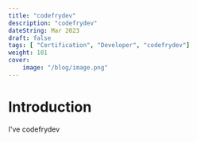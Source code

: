 ```yaml
---
title: "codefrydev"
description: "codefrydev"
dateString: Mar 2023
draft: false
tags: [ "Certification", "Developer", "codefrydev"]
weight: 101
cover:
    image: "/blog/image.png"
---
```


 
# Introduction
I've codefrydev

